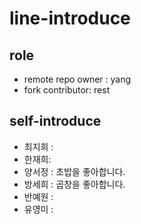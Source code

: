 # line-introduce

## role
- remote repo owner : yang
- fork contributor: rest

## self-introduce
- 최지희 :
- 한재희:
- 양서정 : 초밥을  좋아합니다.
- 방세희 : 곱창을 좋아합니다.
- 반예원 :
- 유영미 :


